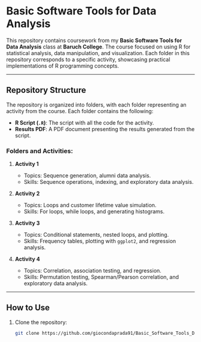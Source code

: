 # Basic Software Tools for Data Analysis

This repository contains coursework from my **Basic Software Tools for Data Analysis** class at **Baruch College**. The course focused on using R for statistical analysis, data manipulation, and visualization. Each folder in this repository corresponds to a specific activity, showcasing practical implementations of R programming concepts.

---

## Repository Structure

The repository is organized into folders, with each folder representing an activity from the course. Each folder contains the following:
- **R Script (`.R`)**: The script with all the code for the activity.
- **Results PDF**: A PDF document presenting the results generated from the script.

### Folders and Activities:
1. **Activity 1**
   - Topics: Sequence generation, alumni data analysis.
   - Skills: Sequence operations, indexing, and exploratory data analysis.

2. **Activity 2**
   - Topics: Loops and customer lifetime value simulation.
   - Skills: For loops, while loops, and generating histograms.

3. **Activity 3**
   - Topics: Conditional statements, nested loops, and plotting.
   - Skills: Frequency tables, plotting with `ggplot2`, and regression analysis.

4. **Activity 4**
   - Topics: Correlation, association testing, and regression.
   - Skills: Permutation testing, Spearman/Pearson correlation, and exploratory data analysis.

---

## How to Use

1. Clone the repository:
   ```bash
   git clone https://github.com/giocondaprada91/Basic_Software_Tools_Data_Analysis.git
